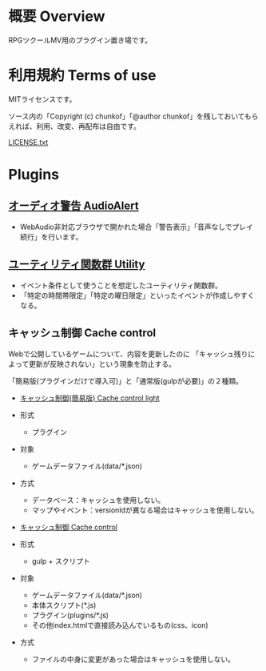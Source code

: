 # 概要 Overview
RPGツクールMV用のプラグイン置き場です。

# 利用規約 Terms of use
MITライセンスです。

ソース内の「Copyright (c) chunkof」「@author chunkof」を残しておいてもらえれば、利用、改変、再配布は自由です。

[LICENSE.txt](LICENSE.txt)

# Plugins

## [オーディオ警告 AudioAlert](audioalert)
 - WebAudio非対応ブラウザで開かれた場合「警告表示」「音声なしでプレイ続行」を行います。

## [ユーティリティ関数群 Utility](utility)
 - イベント条件として使うことを想定したユーティリティ関数群。
 - 「特定の時間帯限定」「特定の曜日限定」といったイベントが作成しやすくなる。

## キャッシュ制御 Cache control
Webで公開しているゲームについて、内容を更新したのに
「キャッシュ残りによって更新が反映されない」という現象を防止する。

「簡易版(プラグインだけで導入可)」と「通常版(gulpが必要)」の２種類。

 - [キャッシュ制御(簡易版) Cache control light](cachecontrol_light)
  - 形式
    - プラグイン
  - 対象
    - ゲームデータファイル(data/\*.json)
  - 方式
    - データベース：キャッシュを使用しない。
    - マップやイベント：versionIdが異なる場合はキャッシュを使用しない。


 - [キャッシュ制御 Cache control](cachecontrol)
  - 形式
    - gulp + スクリプト
  - 対象
    - ゲームデータファイル(data/\*.json)
    - 本体スクリプト(\*.js)
    - プラグイン(plugins/\*.js)
    - その他index.htmlで直接読み込んでいるもの(css、icon)
  - 方式
    - ファイルの中身に変更があった場合はキャッシュを使用しない。
